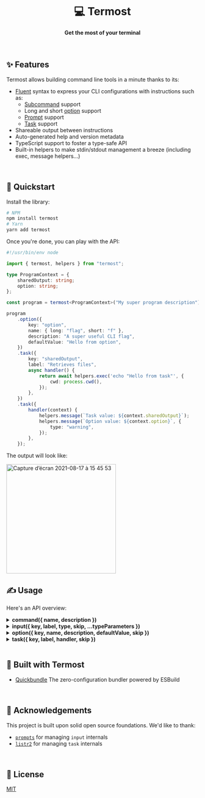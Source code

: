 <br>
<div align="center">
    <h1>💻 Termost</h1>
    <strong>Get the most of your terminal</strong>
</div>
<br>
<br>

## ✨ Features

Termost allows building command line tools in a minute thanks to its:

-   [Fluent](https://en.wikipedia.org/wiki/Fluent_interface) syntax to express your CLI configurations with instructions such as:
    -   [Subcommand](example/withCommand.ts) support
    -   Long and short [option](example/withOption.ts) support
    -   [Prompt](example/withInput.ts) support
    -   [Task](example/withTask.ts) support
-   Shareable output between instructions
-   Auto-generated help and version metadata
-   TypeScript support to foster a type-safe API
-   Built-in helpers to make stdin/stdout management a breeze (including exec, message helpers...)

<br>

## 🚀 Quickstart

Install the library:

```bash
# NPM
npm install termost
# Yarn
yarn add termost
```

Once you're done, you can play with the API:

```ts
#!/usr/bin/env node

import { termost, helpers } from "termost";

type ProgramContext = {
	sharedOutput: string;
	option: string;
};

const program = termost<ProgramContext>("My super program description");

program
	.option({
		key: "option",
		name: { long: "flag", short: "f" },
		description: "A super useful CLI flag",
		defaultValue: "Hello from option",
	})
	.task({
		key: "sharedOutput",
		label: "Retrieves files",
		async handler() {
			return await helpers.exec('echo "Hello from task"', {
				cwd: process.cwd(),
			});
		},
	})
	.task({
		handler(context) {
			helpers.message(`Task value: ${context.sharedOutput}`);
			helpers.message(`Option value: ${context.option}`, {
				type: "warning",
			});
		},
	});
```

The output will look like:

<img width="287" alt="Capture d’écran 2021-08-17 à 15 45 53" src="https://user-images.githubusercontent.com/10498826/129737100-52d70ee4-66a1-4f56-96ec-b56c7f378a50.png">

<br>

## ✍️ Usage

Here's an API overview:

<details>
<summary><b>command({ name, description })</b></summary>
<p>

The `command` API creates a new subcommand context.  
Please note that the root command context is shared across subcommands but subcommand's contexts are scoped and not accessible between each other.

```ts
#!/usr/bin/env node

import { termost, helpers } from "termost";

const program = termost("Example to showcase the `command` API");

program
	.command({
		name: "build",
		description: "Transpile and bundle in production mode",
	})
	.task({
		handler(context, argv) {
			helpers.message(`👋 Hello, I'm the ${argv.command} command`);
		},
	});

program
	.command({
		name: "watch",
		description: "Rebuild your assets on any code change",
	})
	.task({
		handler(context, argv) {
			helpers.message(`👋 Hello, I'm the ${argv.command} command`, {
				type: "warning",
			});
		},
	});
```

</p>
</details>

<details>
<summary><b>input({ key, label, type, skip, ...typeParameters })</b></summary>
<p>

The `input` API creates an interactive prompt.  
It supports several types:

```ts
#!/usr/bin/env node

import { termost, helpers } from "termost";

type ProgramContext = {
	input1: "singleOption1" | "singleOption2";
	input2: Array<"multipleOption1" | "multipleOption2">;
	input3: boolean;
	input4: string;
};

const program = termost<ProgramContext>("Example to showcase the `input` API");

program
	.input({
		type: "select",
		key: "input1",
		label: "What is your single choice?",
		options: ["singleOption1", "singleOption2"],
		defaultValue: "singleOption2",
	})
	.input({
		type: "multiselect",
		key: "input2",
		label: "What is your multiple choices?",
		options: ["multipleOption1", "multipleOption2"],
		defaultValue: ["multipleOption2"],
	})
	.input({
		type: "confirm",
		key: "input3",
		label: "Are you sure to skip next input?",
		defaultValue: false,
	})
	.input({
		type: "text",
		key: "input4",
		label: (context) =>
			`Dynamic input label generated from a contextual value: ${context.input1}`,
		defaultValue: "Empty input",
		skip(context) {
			return Boolean(context.input3);
		},
	})
	.task({
		handler(context) {
			helpers.message(JSON.stringify(context, null, 4));
		},
	});
```

</p>
</details>

<details>
<summary><b>option({ key, name, description, defaultValue, skip })</b></summary>
<p>

The `option` API defines a contextual CLI option.  
The option value can be accessed by any following instructions through its `key` property from the current context.

```ts
#!/usr/bin/env node

import { termost, helpers } from "termost";

type ProgramContext = {
	optionWithAlias: number;
	optionWithoutAlias: string;
};

const program = termost<ProgramContext>("Example to showcase the `option` API");

program
	.option({
		key: "optionWithAlias",
		name: { long: "shortOption", short: "s" },
		description: "Useful CLI flag",
		defaultValue: 0,
	})
	.option({
		key: "optionWithoutAlias",
		name: "longOption",
		description: "Useful CLI flag",
		defaultValue: "defaultValue",
	})
	.task({
		handler(context) {
			helpers.message(JSON.stringify(context, null, 2));
		},
	});
```

</p>
</details>

<details>
<summary><b>task({ key, label, handler, skip })</b></summary>
<p>

The `task` executes a handler (either a synchronous or an asynchronous one).  
The output can be either:

-   Displayed gradually if no `label` is provided
-   Displayed until the promise is fullfilled if a `label` property is specified (in the meantime, a spinner with the label is showcased)

```ts
#!/usr/bin/env node

import { helpers, termost } from "../src";

type ProgramContext = {
	computedFromOtherTaskValues: "big" | "small";
	execOutput: string;
	size: number;
};

const program = termost<ProgramContext>("Example to showcase the `task` API");

program
	.task({
		key: "size",
		label: "Task with returned value (persisted)",
		async handler() {
			return 45;
		},
	})
	.task({
		label: "Task with side-effect only (no persisted value)",
		async handler() {
			await wait(500);
			// @note: side-effect only handler
		},
	})
	.task({
		key: "computedFromOtherTaskValues",
		label: "Task can also access other persisted task values",
		handler(context) {
			if (context.size > 2000) {
				return Promise.resolve("big");
			}

			return Promise.resolve("small");
		},
	})
	.task({
		key: "execOutput",
		label: "Or even execute external commands thanks to its provided helpers",
		handler() {
			return helpers.exec("echo 'Hello from shell'");
		},
	})
	.task({
		label: "A task can be skipped as well",
		async handler() {
			await wait(2000);

			return Promise.resolve("Super long task");
		},
		skip(context) {
			const needOptimization = context.size > 2000;

			return !needOptimization;
		},
	})
	.task({
		label: (context) =>
			`A task can have a dynamic label generated from contextual values: ${context.computedFromOtherTaskValues}`,
		async handler() {},
	})
	.task({
		handler(context) {
			helpers.message(
				`If you don't specify a label, the handler is executed in "live mode" (the output is not hidden by the label and is displayed gradually).`,
				{ label: "Label & console output" }
			);

			helpers.message(
				`A task with a specified "key" can be retrieved here. Size = ${context.size}. If no "key" was specified the task returned value cannot be persisted across program instructions.`,
				{ label: "Context management" }
			);
		},
	})
	.task({
		handler(context) {
			const content =
				"The `message` helpers can be used to display task content in a nice way";

			helpers.message(content, {
				label: "Output formatting",
			});
			helpers.message(content, { type: "warning" });
			helpers.message(content, { type: "error" });
			helpers.message(content, { type: "success" });
			helpers.message(content, {
				type: "information",
				label: "👋 You can also customize the label",
			});
			helpers.message(
				["I support also", "multilines", "with array input"],
				{
					type: "information",
					label: "👋 You can also customize the label",
				}
			);
			console.log(
				helpers.format(
					"\nYou can also have a total control on the formatting through the `format` helper.",
					{
						color: "white",
						modifier: ["italic", "strikethrough", "bold"],
					}
				)
			);

			console.info(JSON.stringify(context, null, 2));
		},
	});

const wait = (delay: number) => {
	return new Promise((resolve) => setTimeout(resolve, delay));
};
```

</p>
</details>

<br>

## 🤩 Built with Termost

-   [Quickbundle](https://github.com/adbayb/quickbundle) The zero-configuration bundler powered by ESBuild

<br>

## 💙 Acknowledgements

This project is built upon solid open source foundations. We'd like to thank:

-   [`prompts`](https://www.npmjs.com/package/prompts) for managing `input` internals
-   [`listr2`](https://www.npmjs.com/package/listr2) for managing `task` internals

<br>

## 📖 License

[MIT](./LICENSE "License MIT")
